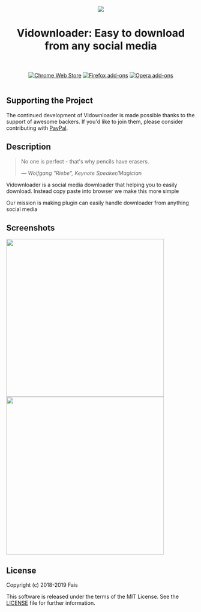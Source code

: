 <p align="center"><img src="https://i.imgur.com/AoHC44j.png"></p>
<h1 align="center">Vidownloader: Easy to download from any social media</h1>

<p align="center">
  </br></br>
  <a href="https://chrome.google.com/webstore/detail/buster-captcha-solver-for/mpbjkejclgfgadiemmefgebjfooflfhl">
    <img src="https://i.imgur.com/B0i5sn3.png" alt="Chrome Web Store"></a>
  <a href="https://addons.mozilla.org/en-US/firefox/addon/vidownloader/">
    <img src="https://i.imgur.com/dvof8rG.png" alt="Firefox add-ons"></a>
  <a href="#">
    <img src="https://i.imgur.com/wK10qEV.png" alt="Opera add-ons"></a>
  </br></br>
</p>

## Supporting the Project

The continued development of Vidownloader is made possible
thanks to the support of awesome backers. If you'd like to join them,
please consider contributing with
[PayPal](https://www.paypal.me/CybernetWebDesign).

## Description

> No one is perfect - that's why pencils have erasers.
>
> — <cite>Wolfgang "Riebe", Keynote Speaker/Magician</cite>

Vidownloader is a social media downloader that helping you to easily download.
Instead copy paste into browser we make this more simple

Our mission is making plugin can easily handle downloader from anything social media
## Screenshots

<p>
  <img width="420" src="https://i.imgur.com/c5Pzf7a.png">
  <img width="420" src="https://i.imgur.com/DoHbyd2.png">
</p>

## License

Copyright (c) 2018-2019 Fais

This software is released under the terms of the MIT License.
See the [LICENSE](LICENSE) file for further information.